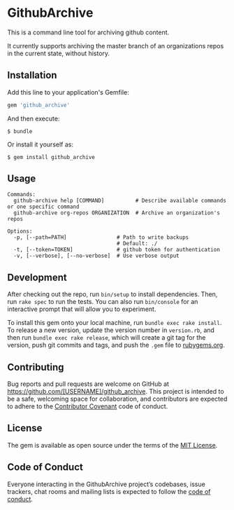 # GithubArchive

This is a command line tool for archiving github content.

It currently supports archiving the master branch of an organizations repos
in the current state, without history.

## Installation

Add this line to your application's Gemfile:

```ruby
gem 'github_archive'
```

And then execute:

    $ bundle

Or install it yourself as:

    $ gem install github_archive

## Usage

```
Commands:
  github-archive help [COMMAND]          # Describe available commands or one specific command
  github-archive org-repos ORGANIZATION  # Archive an organization's repos

Options:
  -p, [--path=PATH]                # Path to write backups
                                   # Default: ./
  -t, [--token=TOKEN]              # github token for authentication
  -v, [--verbose], [--no-verbose]  # Use verbose output
```

## Development

After checking out the repo, run `bin/setup` to install dependencies. Then, run `rake spec` to run the tests. You can also run `bin/console` for an interactive prompt that will allow you to experiment.

To install this gem onto your local machine, run `bundle exec rake install`. To release a new version, update the version number in `version.rb`, and then run `bundle exec rake release`, which will create a git tag for the version, push git commits and tags, and push the `.gem` file to [rubygems.org](https://rubygems.org).

## Contributing

Bug reports and pull requests are welcome on GitHub at https://github.com/[USERNAME]/github_archive. This project is intended to be a safe, welcoming space for collaboration, and contributors are expected to adhere to the [Contributor Covenant](http://contributor-covenant.org) code of conduct.

## License

The gem is available as open source under the terms of the [MIT License](http://opensource.org/licenses/MIT).

## Code of Conduct

Everyone interacting in the GithubArchive project’s codebases, issue trackers, chat rooms and mailing lists is expected to follow the [code of conduct](https://github.com/[USERNAME]/github_archive/blob/master/CODE_OF_CONDUCT.md).

